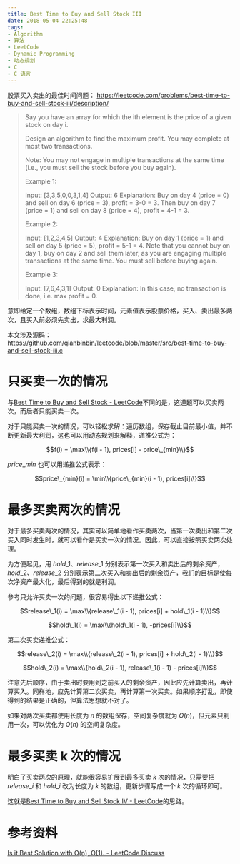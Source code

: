 ```yaml
---
title: Best Time to Buy and Sell Stock III
date: 2018-05-04 22:25:48
tags:
- Algorithm
- 算法
- LeetCode
- Dynamic Programming
- 动态规划
- C
- C 语言
---
```


股票买入卖出的最佳时间问题：
<https://leetcode.com/problems/best-time-to-buy-and-sell-stock-iii/description/>

> Say you have an array for which the ith element is the price of a given stock on day i.
> 
> Design an algorithm to find the maximum profit. You may complete at most two transactions.
> 
> Note: You may not engage in multiple transactions at the same time (i.e., you must sell the stock before you buy again).
> 
> Example 1:
> 
> Input: [3,3,5,0,0,3,1,4]
> Output: 6
> Explanation: Buy on day 4 (price = 0) and sell on day 6 (price = 3), profit = 3-0 = 3.
>              Then buy on day 7 (price = 1) and sell on day 8 (price = 4), profit = 4-1 = 3.
> 
> Example 2:
> 
> Input: [1,2,3,4,5]
> Output: 4
> Explanation: Buy on day 1 (price = 1) and sell on day 5 (price = 5), profit = 5-1 = 4.
>              Note that you cannot buy on day 1, buy on day 2 and sell them later, as you are
>              engaging multiple transactions at the same time. You must sell before buying again.
> 
> Example 3:
> 
> Input: [7,6,4,3,1]
> Output: 0
> Explanation: In this case, no transaction is done, i.e. max profit = 0.

意即给定一个数组，数组下标表示时间，元素值表示股票价格，买入、卖出最多两次，且买入前必须先卖出，求最大利润。

本文涉及源码：
<https://github.com/qianbinbin/leetcode/blob/master/src/best-time-to-buy-and-sell-stock-iii.c>

<!-- more -->

# 只买卖一次的情况

与[Best Time to Buy and Sell Stock - LeetCode](https://leetcode.com/problems/best-time-to-buy-and-sell-stock/description/)不同的是，这道题可以买卖两次，而后者只能买卖一次。

对于只能买卖一次的情况，可以轻松求解：遍历数组，保存截止目前最小值，并不断更新最大利润，这也可以用动态规划来解释，递推公式为：

$$f(i) = \max\\{f(i - 1), prices[i] - price\_{min}\\}$$

$price\_{min}$ 也可以用递推公式表示：

$$price\_{min}(i) = \min\\{price\_{min}(i - 1), prices[i]\\}$$

# 最多买卖两次的情况

对于最多买卖两次的情况，其实可以简单地看作买卖两次，当第一次卖出和第二次买入同时发生时，就可以看作是买卖一次的情况。因此，可以直接按照买卖两次处理。

为方便起见，用 $hold\_1$、$release\_1$ 分别表示第一次买入和卖出后的剩余资产，$hold\_2$、$release\_2$ 分别表示第二次买入和卖出后的剩余资产，我们的目标是使每次净资产最大化，最后得到的就是利润。

参考只允许买卖一次的问题，很容易得出以下递推公式：

$$release\_1(i) = \max\\{release\_1(i - 1), prices[i] + hold\_1(i - 1)\\}$$

$$hold\_1(i) = \max\\{hold\_1(i - 1), -prices[i]\\}$$

第二次买卖递推公式：

$$release\_2(i) = \max\\{release\_2(i - 1), prices[i] + hold\_2(i - 1)\\}$$

$$hold\_2(i) = \max\\{hold\_2(i - 1), release\_1(i - 1) - prices[i]\\}$$

注意先后顺序，由于卖出时要用到之前买入的剩余资产，因此应先计算卖出，再计算买入。同样地，应先计算第二次买卖，再计算第一次买卖。如果顺序打乱，即使得到的结果是正确的，但算法思想就不对了。

如果对两次买卖都使用长度为 $n$ 的数组保存，空间复杂度就为 $O(n)$，但元素只利用一次，可以优化为 $O(n)$ 的空间复杂度。

# 最多买卖 k 次的情况

明白了买卖两次的原理，就能很容易扩展到最多买卖 $k$ 次的情况，只需要把 $release\_i$ 和 $hold\_i$ 改为长度为 $k$ 的数组，更新步骤写成一个 $k$ 次的循环即可。

这就是[Best Time to Buy and Sell Stock IV - LeetCode](https://leetcode.com/problems/best-time-to-buy-and-sell-stock-iv/description/)的思路。

# 参考资料

[Is it Best Solution with O(n), O(1). - LeetCode Discuss](https://leetcode.com/problems/best-time-to-buy-and-sell-stock-iii/discuss/39611/Is-it-Best-Solution-with-O%28n%29-O%281%29.)
